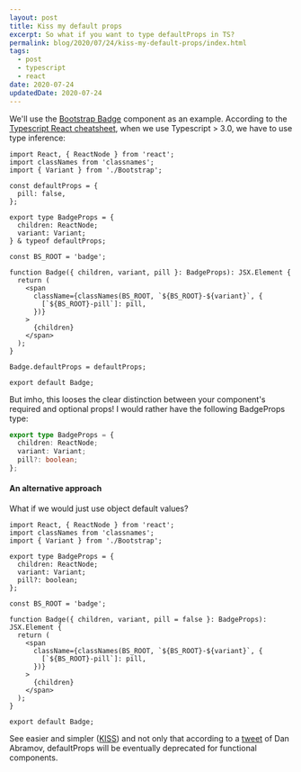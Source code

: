 ```yaml
---
layout: post
title: Kiss my default props
excerpt: So what if you want to type defaultProps in TS?
permalink: blog/2020/07/24/kiss-my-default-props/index.html
tags:
  - post
  - typescript
  - react
date: 2020-07-24
updatedDate: 2020-07-24
---
```


We'll use the [Bootstrap Badge](https://getbootstrap.com/docs/4.0/components/badge/) component as an example. According to the [Typescript React cheatsheet](https://react-typescript-cheatsheet.netlify.app/docs/basic/getting-started/default_props), when we use Typescript > 3.0, we have to use type inference:

```tsx
import React, { ReactNode } from 'react';
import classNames from 'classnames';
import { Variant } from './Bootstrap';

const defaultProps = {
  pill: false,
};

export type BadgeProps = {
  children: ReactNode;
  variant: Variant;
} & typeof defaultProps;

const BS_ROOT = 'badge';

function Badge({ children, variant, pill }: BadgeProps): JSX.Element {
  return (
    <span
      className={classNames(BS_ROOT, `${BS_ROOT}-${variant}`, {
        [`${BS_ROOT}-pill`]: pill,
      })}
    >
      {children}
    </span>
  );
}

Badge.defaultProps = defaultProps;

export default Badge;
```

But imho, this looses the clear distinction between your component's required and optional props! I would rather have the following BadgeProps type:

```ts
export type BadgeProps = {
  children: ReactNode;
  variant: Variant;
  pill?: boolean;
};
```

#### An alternative approach

What if we would just use object default values?

```tsx
import React, { ReactNode } from 'react';
import classNames from 'classnames';
import { Variant } from './Bootstrap';

export type BadgeProps = {
  children: ReactNode;
  variant: Variant;
  pill?: boolean;
};

const BS_ROOT = 'badge';

function Badge({ children, variant, pill = false }: BadgeProps): JSX.Element {
  return (
    <span
      className={classNames(BS_ROOT, `${BS_ROOT}-${variant}`, {
        [`${BS_ROOT}-pill`]: pill,
      })}
    >
      {children}
    </span>
  );
}

export default Badge;
```

See easier and simpler ([KISS](https://en.wikipedia.org/wiki/KISS_principle)) and not only that according to a [tweet](https://twitter.com/dan_abramov/status/1133878326358171650) of Dan Abramov, defaultProps will be eventually deprecated for functional components.
